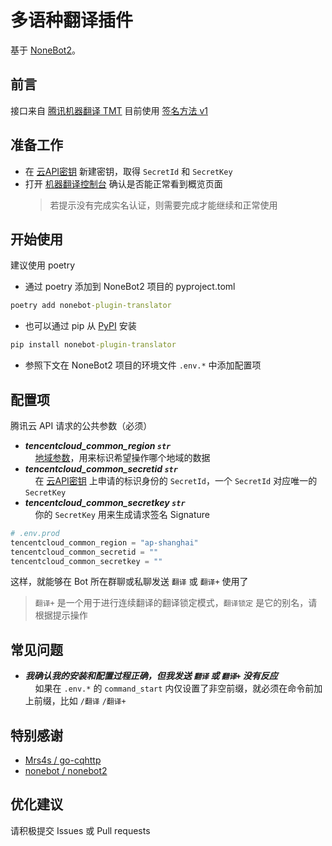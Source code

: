 <!--
 * @Author       : Lancercmd
 * @Date         : 2022-12-26 02:39:12
 * @LastEditors  : Lancercmd
 * @LastEditTime : 2022-12-26 02:55:05
 * @Description  : None
 * @GitHub       : https://github.com/Lancercmd
-->
# 多语种翻译插件
基于 [NoneBot2](https://github.com/nonebot/nonebot2)。
## 前言
接口来自 [腾讯机器翻译 TMT](https://cloud.tencent.com/product/tmt) 目前使用 [签名方法 v1](https://cloud.tencent.com/document/api/213/15692#.E4.BD.BF.E7.94.A8.E7.AD.BE.E5.90.8D.E6.96.B9.E6.B3.95-v1-.E7.9A.84.E5.85.AC.E5.85.B1.E5.8F.82.E6.95.B0)
## 准备工作
- 在 [云API密钥](https://console.cloud.tencent.com/capi) 新建密钥，取得 `SecretId` 和 `SecretKey`
- 打开 [机器翻译控制台](https://console.cloud.tencent.com/tmt) 确认是否能正常看到概览页面
  > 若提示没有完成实名认证，则需要完成才能继续和正常使用
## 开始使用
建议使用 poetry
- 通过 poetry 添加到 NoneBot2 项目的 pyproject.toml
```cmd
poetry add nonebot-plugin-translator
```
- 也可以通过 pip 从 [PyPI](https://pypi.org/project/nonebot-plugin-translator/) 安装
```cmd
pip install nonebot-plugin-translator
```
- 参照下文在 NoneBot2 项目的环境文件 `.env.*` 中添加配置项
## 配置项
腾讯云 API 请求的公共参数（必须）

- ***tencentcloud_common_region `str`***  
  &nbsp;&nbsp;&nbsp;&nbsp;[地域参数](https://cloud.tencent.com/document/api/551/15615#.E5.9C.B0.E5.9F.9F.E5.88.97.E8.A1.A8)，用来标识希望操作哪个地域的数据  
- ***tencentcloud_common_secretid `str`***  
  &nbsp;&nbsp;&nbsp;&nbsp;在 [云API密钥](https://console.cloud.tencent.com/capi) 上申请的标识身份的 `SecretId`，一个 `SecretId` 对应唯一的 `SecretKey`  
- ***tencentcloud_common_secretkey `str`***  
  &nbsp;&nbsp;&nbsp;&nbsp;你的 `SecretKey` 用来生成请求签名 Signature
```python
# .env.prod
tencentcloud_common_region = "ap-shanghai"
tencentcloud_common_secretid = ""
tencentcloud_common_secretkey = ""
```
这样，就能够在 Bot 所在群聊或私聊发送 `翻译` 或 `翻译+` 使用了
> `翻译+` 是一个用于进行连续翻译的翻译锁定模式，`翻译锁定` 是它的别名，请根据提示操作
## 常见问题
- ***我确认我的安装和配置过程正确，但我发送 ``翻译`` 或 ``翻译+`` 没有反应***  
  &nbsp;&nbsp;&nbsp;&nbsp;如果在 ``.env.*`` 的 ``command_start`` 内仅设置了非空前缀，就必须在命令前加上前缀，比如 ``/翻译`` ``/翻译+``
## 特别感谢
- [Mrs4s / go-cqhttp](https://github.com/Mrs4s/go-cqhttp)
- [nonebot / nonebot2](https://github.com/nonebot/nonebot2)
## 优化建议
请积极提交 Issues 或 Pull requests